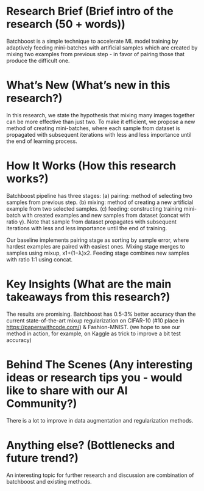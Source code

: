 # Research Brief (Brief intro of the research (50 + words))

Batchboost is a simple technique to accelerate ML model training by adaptively feeding mini-batches with artificial samples which are created by mixing two examples from previous step - in favor of pairing those that produce the difficult one.

# What’s New (What’s new in this research?)

In this research, we state the hypothesis that mixing many images together can
be more effective than just two.  To make it efficient, we propose a new method of
creating mini-batches, where each sample from dataset is propagated with
subsequent iterations with less and less importance until the end of learning
process.

# How It Works (How this research works?)

Batchboost pipeline has three stages:
(a) pairing: method of selecting two samples from previous step.
(b) mixing: method of creating a new artificial example from two selected samples.
(c) feeding: constructing training mini-batch with created examples and new samples from dataset (concat with ratio γ).
Note that sample from dataset propagates with subsequent iterations with less and less importance until the end of training. 

Our baseline implements pairing stage as sorting by sample error, where hardest examples are paired with easiest ones. Mixing stage
merges to samples using mixup, x1+(1−λ)x2. Feeding stage combines new samples with ratio 1:1 using concat.

# Key Insights (What are the main takeaways from this research?)

The results are promising. Batchboost has 0.5-3% better accuracy than the current state-of-the-art mixup regularization on CIFAR-10 (#10 place in https://paperswithcode.com/) & Fashion-MNIST.
(we hope to see our method in action, for example, on Kaggle as trick to improve a bit test accuracy)

# Behind The Scenes (Any interesting ideas or research tips you - would like to share with our AI Community?)

There is a lot to improve in data augmentation and regularization methods.

# Anything else? (Bottlenecks and future trend?)

An interesting topic for further research and discussion are
combination of batchboost and existing methods.
